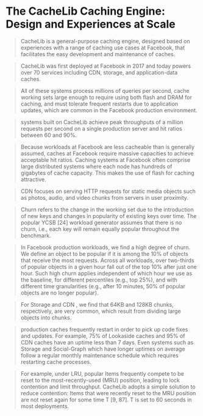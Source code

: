# The CacheLib Caching Engine: Design and Experiences at Scale

> CacheLib is a general-purpose caching engine, designed based on experiences with a range of caching use cases at Facebook, that facilitates the easy development and maintenance of caches.

> CacheLib was first deployed at Facebook in 2017 and today powers over 70 services including CDN, storage, and application-data caches.

> All of these systems process millions of queries per second, cache working sets large enough to require using both flash and DRAM for caching, and must tolerate frequent restarts due to application updates, which are common in the Facebook production environment.

> systems built on CacheLib achieve peak throughputs of a million requests per second on a single production server and hit ratios between 60 and 90%.

> Because workloads at Facebook are less cacheable than is generally assumed, caches at Facebook require massive capacities to achieve acceptable hit ratios.
Caching systems at Facebook often comprise large distributed systems where each node has hundreds of gigabytes of cache capacity. This makes the use of flash for caching attractive. 

> CDN focuses on serving HTTP requests for static media objects such as photos, audio, and video chunks from servers in user proximity. 

> Churn refers to the change in the working set due to the introduction of new keys and changes in popularity of existing keys over time. The popular YCSB [24] workload generator assumes that there is no churn, i.e., each key will remain equally popular throughout the benchmark.

> In Facebook production workloads, we find a high degree of churn. We define an object to be popular if it is among the 10% of objects that receive the most requests. Across all workloads, over two-thirds of popular objects in a given hour fall out of the top 10% after just one hour. Such high churn applies independent of which hour we use as the baseline, for different percentiles (e.g., top 25%), and with different time granularities (e.g., after 10 minutes, 50% of popular objects are no longer popular). 

> For Storage and CDN , we find that 64KB and 128KB chunks, respectively, are very common, which result from dividing large objects into chunks. 

> production caches frequently restart in order to pick up code fixes and updates. For example, 75% of Lookaside caches and 95% of CDN caches have an uptime less than 7 days. Even systems such as Storage and Social-Graph which have longer uptimes on average follow a regular monthly maintenance schedule which requires restarting cache processes. 

> For example, under LRU, popular Items frequently compete to be reset to the most-recently-used (MRU) position, leading to lock contention and limit throughput. 
CacheLib adopts a simple solution to reduce contention: Items that were recently reset to the MRU position are not reset again for some time T [9, 87]. T is set to 60 seconds in most deployments.


